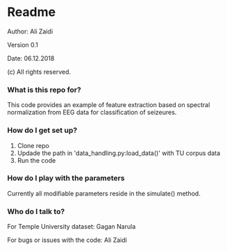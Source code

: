 # Readme
Author: Ali Zaidi<p>
Version 0.1<p>
Date: 06.12.2018<p>
(c) All rights reserved.
### What is this repo for?
This code provides an example of feature extraction based on spectral normalization from EEG data for classification of seizeures.

### How do I get set up?
1. Clone repo
2. Updade the path in 'data\_handling.py:load\_data()' with TU corpus data
3. Run the code

### How do I play with the parameters
Currently all modifiable parameters reside in the simulate() method.

### Who do I talk to?

For Temple University dataset: Gagan Narula

For bugs or issues with the code: Ali Zaidi
